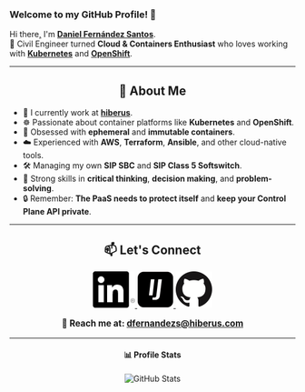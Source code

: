 ### Welcome to my GitHub Profile! 👋

Hi there[,](img/gifs/hithere.gif) I'm **[Daniel Fernández Santos](https://github.com/danifernandezs)**.  
👷 Civil Engineer turned **Cloud & Containers Enthusiast** who loves working with **[Kubernetes](https://kubernetes.io/docs/home/)** and **[OpenShift](https://docs.openshift.com/container-platform/)**.

---

<h2 align="center">🚀 About Me</h2>

- 💼 I currently work at **[hiberus](https://www.hiberus.com/)**.  
- ☸️ Passionate about container platforms like **Kubernetes** and **OpenShift**.  
- 🐳 Obsessed with **ephemeral** and **immutable containers**.  
- ☁️ Experienced with **AWS**, **Terraform**, **Ansible**, and other cloud-native tools.  
- 🛠️ Managing my own **SIP SBC** and **SIP Class 5 Softswitch**.  
- 🧠 Strong skills in **critical thinking**, **decision making**, and **problem-solving**.  
- 🔒 Remember: **The PaaS needs to protect itself** and **keep your Control Plane API private**.

---

<h2 align="center">📫 Let's Connect</h2>

<p align="center">

  <a href="https://www.linkedin.com/in/danifernandezs/" target="_blank">
    <img src="img/LinkedIn/In-Black-66px-R.png" alt="LinkedIn Profile" height="64" width="74">
  </a>
  
  <a href="https://www.infojobs.net/daniel-fernandez-santos-2.prf" target="_blank">
    <img src="img/InfoJobs/InfoJobs-Black.png" alt="InfoJobs Profile" height="64" width="64">
  </a>

  <a href="https://github.com/danifernandezs" target="_blank">
    <img src="img/GitHub/GitHub-Mark-64px.png" alt="GitHub Profile" height="64" width="64">
  </a>
</p>

<p align="center" style="font-size: 1.1em;">
  <strong>📧 Reach me at: </strong>  
  <a href="mailto:dfernandezs@hiberus.com"><strong>dfernandezs@hiberus.com</strong></a>
</p>

---

<h4 align="center">📊 Profile Stats</h4>

<p align="center">
  <img src="https://github-readme-stats.vercel.app/api?username=danifernandezs&show_icons=true&theme=buefy" alt="GitHub Stats" />
</p>
